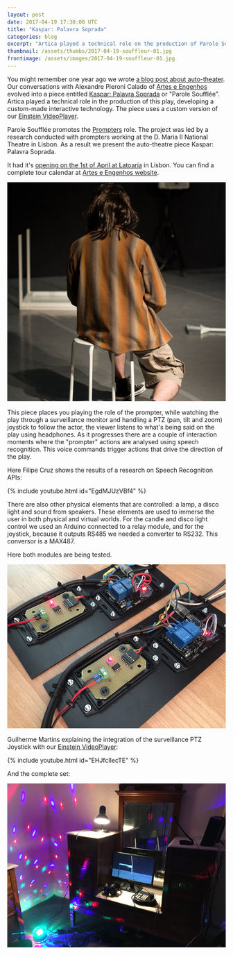 ```yaml
---
layout: post
date: 2017-04-19 17:30:00 UTC
title: "Kaspar: Palavra Soprada"
categories: blog
excerpt: "Artica played a technical role on the production of Parole Soufflée, developing custom-made interactive technology for this auto-theater production."
thumbnail: /assets/thumbs/2017-04-19-souffleur-01.jpg
frontimage: /assets/images/2017-04-19-souffleur-01.jpg
---
```


You might remember one year ago we wrote [a blog post about auto-theater][1]. Our conversations with Alexandre Pieroni Calado of [Artes e Engenhos][5] evolved into a piece entitled [Kaspar: Palavra Soprada][2] or "Parole Soufflée". Artica played a technical role in the production of this play, developing a custom-made interactive technology. The piece uses a custom version of our [Einstein VideoPlayer][3].

Parole Soufflée promotes the [Prompters][6] role. The project was led by a research conducted with prompters working at the D. Maria II National Theatre in Lisbon. As a result we present the auto-theatre piece Kaspar: Palavra Soprada.

It had it's [opening on the 1st of April at Latoaria][4] in Lisbon. You can find a complete tour calendar at [Artes e Engenhos website][5].

![](/assets/images/2017-04-19-souffleur-01.jpg)

This piece places you playing the role of the prompter, while watching the play through a surveillance monitor and handling a PTZ (pan, tilt and zoom) joystick to follow the actor, the viewer listens to what's being said on the play using headphones. As it progresses there are a couple of interaction moments where the "prompter" actions are analysed using speech recognition. This voice commands trigger actions that drive the direction of the play. 

Here Filipe Cruz shows the results of a research on Speech Recognition APIs:

{% include youtube.html id="EgdMJUzVBf4" %}

There are also other physical elements that are controlled: a lamp, a disco light and sound from speakers. These elements are used to immerse the user in both physical and virtual worlds. For the candle and disco light control we used an Arduino connected to a relay module, and for the joystick, because it outputs RS485 we needed a converter to RS232. This conversor is a MAX487.

Here both modules are being tested. 

![](/assets/images/2017-04-19-souffleur-03.jpg)

Guilherme Martins explaining the integration of the surveillance PTZ Joystick with our [Einstein VideoPlayer][3]:

{% include youtube.html id="EHJfcIlecTE" %}

And the complete set:

![](/assets/images/2017-04-19-souffleur-02.jpg)


[1]: http://artica.cc/blog/2016/03/24/white-squared-box-lunch-auto-theater.html
[2]: http://www.arteseengenhos.com/uploads/3/0/5/4/30542942/lancamento_parole_soufflee_a__2017_release.pdf
[3]: http://artica.cc/products/#einstein
[4]: https://www.facebook.com/events/1837875999809165/permalink/1841862182743880/
[5]: http://www.arteseengenhos.com/
[6]: https://en.wikipedia.org/wiki/Prompter_(theatre)
